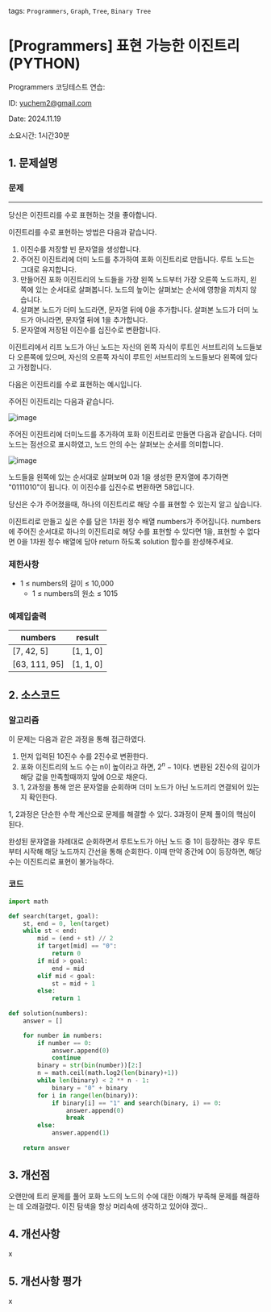 tags: `Programmers`, `Graph`, `Tree`, `Binary Tree`
# [Programmers] 표현 가능한 이진트리 (PYTHON)
Programmers 코딩테스트 연습: 

ID: yuchem2@gmail.com

Date: 2024.11.19

소요시간: 1시간30분

## 1. 문제설명

### 문제
---
당신은 이진트리를 수로 표현하는 것을 좋아합니다.

이진트리를 수로 표현하는 방법은 다음과 같습니다.

1. 이진수를 저장할 빈 문자열을 생성합니다.
2. 주어진 이진트리에 더미 노드를 추가하여 포화 이진트리로 만듭니다. 루트 노드는 그대로 유지합니다.
3. 만들어진 포화 이진트리의 노드들을 가장 왼쪽 노드부터 가장 오른쪽 노드까지, 왼쪽에 있는 순서대로 살펴봅니다. 노드의 높이는 살펴보는 순서에 영향을 끼치지 않습니다.
4. 살펴본 노드가 더미 노드라면, 문자열 뒤에 0을 추가합니다. 살펴본 노드가 더미 노드가 아니라면, 문자열 뒤에 1을 추가합니다.
5. 문자열에 저장된 이진수를 십진수로 변환합니다.

이진트리에서 리프 노드가 아닌 노드는 자신의 왼쪽 자식이 루트인 서브트리의 노드들보다 오른쪽에 있으며, 자신의 오른쪽 자식이 루트인 서브트리의 노드들보다 왼쪽에 있다고 가정합니다.

다음은 이진트리를 수로 표현하는 예시입니다.

주어진 이진트리는 다음과 같습니다.

![image](https://github.com/user-attachments/assets/a95d9dc2-0d93-46a1-9427-a3777dbcf8da)

주어진 이진트리에 더미노드를 추가하여 포화 이진트리로 만들면 다음과 같습니다. 더미 노드는 점선으로 표시하였고, 노드 안의 수는 살펴보는 순서를 의미합니다.

![image](https://github.com/user-attachments/assets/704513a0-20f4-4b85-93fb-9561195fe398)

노드들을 왼쪽에 있는 순서대로 살펴보며 0과 1을 생성한 문자열에 추가하면 "0111010"이 됩니다. 이 이진수를 십진수로 변환하면 58입니다.

당신은 수가 주어졌을때, 하나의 이진트리로 해당 수를 표현할 수 있는지 알고 싶습니다.

이진트리로 만들고 싶은 수를 담은 1차원 정수 배열 numbers가 주어집니다. numbers에 주어진 순서대로 하나의 이진트리로 해당 수를 표현할 수 있다면 1을, 표현할 수 없다면 0을 1차원 정수 배열에 담아 return 하도록 solution 함수를 완성해주세요.

### 제한사항
+ 1 ≤ numbers의 길이 ≤ 10,000
  + 1 ≤ numbers의 원소 ≤ 1015

### 예제입출력
| numbers       | result     |
|---------------|------------|
| [7, 42, 5]    | [1, 1, 0]  |
| [63, 111, 95] | [1, 1, 0]  |

## 2. 소스코드

### 알고리즘
이 문제는 다음과 같은 과정을 통해 접근하였다.

1. 먼저 입력된 10진수 수를 2진수로 변환한다.
2. 포화 이진트리의 노드 수는 n이 높이라고 하면, $2^n-1$이다. 변환된 2진수의 길이가 해당 값을 만족할때까지 앞에 0으로 채운다.
3. 1, 2과정을 통해 얻은 문자열을 순회하며 더미 노드가 아닌 노드끼리 연결되어 있는지 확인한다.

1, 2과정은 단순한 수학 계산으로 문제를 해결할 수 있다. 3과정이 문제 풀이의 핵심이 된다. 

완성된 문자열을 차례대로 순회하면서 루트노드가 아닌 노드 중 1이 등장하는 경우 루트부터 시작해 해당 노드까지 간선을 통해 순회한다. 이때 만약 중간에 0이 등장하면, 해당 수는 이진트리로 표현이 불가능하다. 

### 코드
```python
import math

def search(target, goal):
    st, end = 0, len(target)
    while st < end:
        mid = (end + st) // 2
        if target[mid] == "0":
            return 0
        if mid > goal:
            end = mid
        elif mid < goal:
            st = mid + 1
        else: 
            return 1
    
def solution(numbers):
    answer = []

    for number in numbers:
        if number == 0:
            answer.append(0)
            continue
        binary = str(bin(number))[2:]
        n = math.ceil(math.log2(len(binary)+1))
        while len(binary) < 2 ** n - 1:
            binary = "0" + binary
        for i in range(len(binary)):
            if binary[i] == "1" and search(binary, i) == 0:
                answer.append(0)
                break
        else:
            answer.append(1)
    
    return answer
```
## 3. 개선점
오랜만에 트리 문제를 풀어 포화 노드의 노드의 수에 대한 이해가 부족해 문제를 해결하는 데 오래걸렸다. 이진 탐색을 항상 머리속에 생각하고 있어야 겠다..
## 4. 개선사항
x
## 5. 개선사항 평가
x
